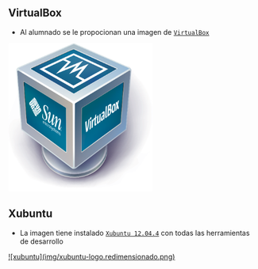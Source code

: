 ## VirtualBox

* Al alumnado se le propocionan una imagen de [`VirtualBox`](https://www.virtualbox.org/)
 
<a class="fancybox" href="img/virtualboxlogo.png" data-fancybox-group="gallery" title="VirtualBox">
<img height="300px" src="img/virtualboxlogo.redimensionado.png" alt="VirtualBox">
</a>



## Xubuntu

* La imagen tiene instalado [`Xubuntu 12.04.4`](http://xubuntu.org/) con todas las herramientas de desarrollo

<a class="fancybox" href="img/xubuntu-logo.png" data-fancybox-group="gallery" title="unity">
![xubuntu](img/xubuntu-logo.redimensionado.png) <!-- .element: height="300px"  -->
</a>
